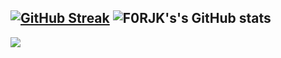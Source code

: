 [![GitHub Streak](https://github-readme-streak-stats.herokuapp.com?user=f0rjk&theme=transparent)](https://git.io/streak-stats)
![F0RJK's's GitHub stats](https://github-readme-stats.vercel.app/api?username=f0rjk&show_icons=true&theme=transparent)
----
![](https://komarev.com/ghpvc/?username=f0rjk&style=for-the-badge)
